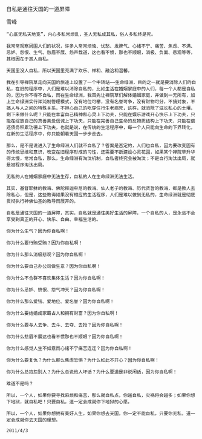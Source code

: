 自私是通往天国的一道屏障

雪峰


    “心底无私天地宽”，内心多私常烦乱，圣人无私成其私，俗人多私终是死。

    我常常观察周围人们的状况，许多人常常烦恼、忧愁、发脾气、心绪不宁、痛苦、焦虑、不满、忌妒、怨恨、生气、愁眉不展、怨声载道，这也看不惯，那也不顺眼，消极、负面、悲观等等，其根因在于其人自私。

    天国里没人自私，所以天国里充满了欢乐、祥和、融洽和温馨。

    我在引导禅院草走向天国的旅途上设置了一个中转站——生命绿洲，目的之一就是要消除人们的自私，在旧的程序中，人们是难以消除自私的，比如生活在婚姻家庭中的人们，每一个人都是自私的，因为你不得不自私，而在生命绿洲，我首先让禅院草们解体婚姻家庭，并做到一无所有，加上生命绿洲实行浑沌制管理模式，没有地位可攀，没有名誉可争，没有财物可分，不搞对象，不搞人与人之间的特殊关系，不担心自己的吃穿住行生老病死，这样，就消除了滋长私心的土壤，剩下来做什么呢？只能在丰富自己精神和心灵上下功夫，只能在娱乐游戏开心快乐上下功夫，只能在绽放自己的真善美爱信诚上下功夫，只能在完善自己生命的反物质结构上下功夫，只能在偿还债务积累功德上下功夫，也就是说，在传统的生活程序中，每一个人只能向生命的下界转化，在新的生活程序中，你只能朝着天国一步步走去。

    那么，是不是说进入了生命绿洲人们就不自私了？答案是否定的，人们也自私，因为要改变固有的传统思维和意识，改变在旧程序形成的习性，还需要不断建设心灵花园，如果某个禅院草升华得太慢，常常自私，那么，生命绿洲有淘汰机制，自私者终究会被淘汰；不是自行淘汰出局，就是被程序淘汰出局。

    无私的人在婚姻家庭中无法生存，自私的人在生命绿洲无法生活。

    其实，基督耶稣的教诲、佛陀释迦牟尼的教诲、仙人老子的教诲、历代贤哲的教诲，都是教人去除私心，但是，这些教诲如果没有相应的生活程序，人们是难以做到无私的，生命绿洲就是彻底贯彻执行神佛仙圣的教导而展开的。

    自私是通往天国的一道屏障，其实，自私就是通往美好生活的屏障，一个自私的人，是永远不会享受到真正的开心、快乐、自由、幸福生活的。

    你为什么生气？因为你自私啊！

    你为什么要行贿受贿？因为你自私啊！

    你为什么那么消极悲观？因为你自私啊！

    你为什么要自己办公司做生意？因为你自私啊！

    你为什么不合群不喜欢集体生活？因为你自私啊！

    你为什么忌妒、愤恨、怨气冲天？因为你自私啊！

    你为什么那么爱钱、爱地位、爱名誉？因为你自私啊！

    你为什么要结婚成家霸占人和拥有财富？因为你自私啊！

    你为什么要与人去争、去斗、去夺、去抢？因为你自私啊！

    你为什么愁眉不展这也看不惯那也不顺眼？因为你自私啊！

    你为什么感觉人生不如意而心绪不宁痛苦连连？因为你自私啊！

    你为什么要复仇？为什么那么焦虑恐惧？为什么如此不开心？因为你自私啊！

    你为什么总抱怨别人？为什么总说他人坏话？为什么要道是非说闲话，因为你自私啊！

    难道不是吗？

    所以，一个人，如果你要寻找麻烦和痛苦，那么就自私点，你越自私，灾祸将会越多；如果你想下地狱，就自私吧！只要自私，道一定会成就你下地狱的心愿。

    所以，一个人，如果你想拥有美好人生，如果你想去天国，你一定不能自私，只要你无私，道一定会成就你去天国的理想。

    2011/4/3



